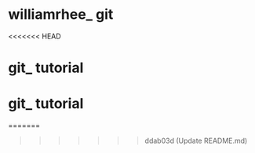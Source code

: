 # williamrhee_ git
<<<<<<< HEAD
# git_ tutorial

# git_ tutorial
=======
>>>>>>> ddab03d (Update README.md)
